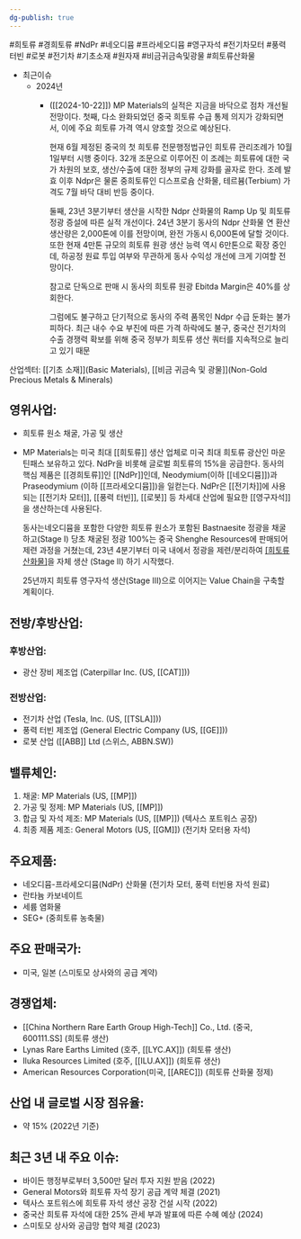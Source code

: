 ```yaml
---
dg-publish: true
---
```

#희토류 #경희토류 #NdPr #네오디뮴 #프라세오디뮴 #영구자석 #전기차모터 #풍력터빈 #로봇 #전기차  #기초소재 #원자재 #비금귀금속및광물 #희토류산화물


- 최근이슈
	- 2024년
		- ([[2024-10-22]]) MP Materials의 실적은 지금을 바닥으로 점차 개선될 전망이다. 첫째, 다소 완화되었던 중국 희토류 수급 통제 의지가 강화되면서, 이에 주요 희토류 가격 역시 양호할 것으로 예상된다. 
		  
		  현재 6월 제정된 중국의 첫 희토류 전문행정법규인 희토류 관리조례가 10월 1일부터 시행 중이다. 32개 조문으로 이루어진 이 조례는 희토류에 대한 국가 차원의 보호, 생산/수출에 대한 정부의 규제 강화를 골자로 한다. 조례 발효 이후 Ndpr은 물론 중희토류인 디스프로슘 산화물, 테르븀(Terbium) 가격도 7월 바닥 대비 반등 중이다.
		  
		  둘째, 23년 3분기부터 생산을 시작한 Ndpr 산화물의 Ramp Up 및 희토류 정광 증설에 따른 실적 개선이다. 24년 3분기 동사의 Ndpr 산화물 연 환산 생산량은 2,000톤에 이를 전망이며, 완전 가동시 6,000톤에 달할 것이다. 또한 현재 4만톤 규모의 희토류 원광 생산 능력 역시 6만톤으로 확장 중인데, 하공정 원료 투입 여부와 무관하게 동사 수익성 개선에 크게 기여할 전망이다.
		  
		  참고로 단독으로 판매 시 동사의 희토류 원광 Ebitda Margin은 40%를 상회한다.
		  
		  그럼에도 불구하고 단기적으로 동사의 주력 품목인 Ndpr 수급 둔화는 불가피하다. 최근 내수 수요 부진에 따른 가격 하락에도 불구, 중국산 전기차의 수출 경쟁력 확보를 위해 중국 정부가 희토류 생산 쿼터를 지속적으로 늘리고 있기 때문


산업섹터: [[기초 소재]](Basic Materials), [[비금 귀금속 및 광물]](Non-Gold Precious Metals & Minerals)

## 영위사업: 

- 희토류 원소 채굴, 가공 및 생산
- MP Materials는 미국 최대 [[희토류]] 생산 업체로 미국 최대 희토류 광산인 마운틴패스 보유하고 있다. NdPr을 비롯해 글로벌 희토류의 15%을 공급한다. 동사의 핵심 제품은 [[경희토류]]인 [[NdPr]]인데, Neodymium(이하 [[네오디뮴]])과 Praseodymium (이하 [[프라세오디뮴]])을 일컫는다. NdPr은 [[전기차]]에 사용되는 [[전기차 모터]], [[풍력 터빈]], [[로봇]] 등 차세대 산업에 필요한 [[영구자석]]을 생산하는데 사용된다. 
  
  동사는네오디뮴을 포함한 다양한 희토류 원소가 포함된 Bastnaesite 정광을 채굴하고(Stage I) 당초 채굴된 정광 100%는 중국 Shenghe Resources에 판매되어 제련 과정을 거쳤는데, 23년 4분기부터 미국 내에서 정광을 제련/분리하여 [[희토류 산화물]](Oxide)을 자체 생산 (Stage II) 하기 시작했다.
  
  25년까지 희토류 영구자석 생산(Stage III)으로 이어지는 Value Chain을 구축할 계획이다.



## 전방/후방산업:  

### 후방산업:

- 광산 장비 제조업 (Caterpillar Inc. (US, [[CAT]]))  

### 전방산업:

- 전기차 산업 (Tesla, Inc. (US, [[TSLA]]))
- 풍력 터빈 제조업 (General Electric Company (US, [[GE]]))
- 로봇 산업 ([[ABB]] Ltd (스위스, ABBN.SW))

## 밸류체인:

1. 채굴: MP Materials (US, [[MP]])
2. 가공 및 정제: MP Materials (US, [[MP]])
3. 합금 및 자석 제조: MP Materials (US, [[MP]]) (텍사스 포트워스 공장)
4. 최종 제품 제조: General Motors (US, [[GM]]) (전기차 모터용 자석)

## 주요제품:

- 네오디뮴-프라세오디뮴(NdPr) 산화물 (전기차 모터, 풍력 터빈용 자석 원료)
- 란타늄 카보네이트
- 세륨 염화물
- SEG+ (중희토류 농축물)

## 주요 판매국가: 

- 미국, 일본 (스미토모 상사와의 공급 계약)

## 경쟁업체:

- [[China Northern Rare Earth Group High-Tech]] Co., Ltd. (중국, 600111.SS] (희토류 생산)
- Lynas Rare Earths Limited (호주, [[LYC.AX]]) (희토류 생산)
- Iluka Resources Limited (호주, [[ILU.AX]]) (희토류 생산)
- American Resources Corporation(미국, [[AREC]]) (희토류 산화물 정제)

## 산업 내 글로벌 시장 점유율: 

- 약 15% (2022년 기준)


## 최근 3년 내 주요 이슈:

- 바이든 행정부로부터 3,500만 달러 투자 지원 받음 (2022)
- General Motors와 희토류 자석 장기 공급 계약 체결 (2021)
- 텍사스 포트워스에 희토류 자석 생산 공장 건설 시작 (2022)
- 중국산 희토류 자석에 대한 25% 관세 부과 발표에 따른 수혜 예상 (2024)
- 스미토모 상사와 공급망 협약 체결 (2023)

